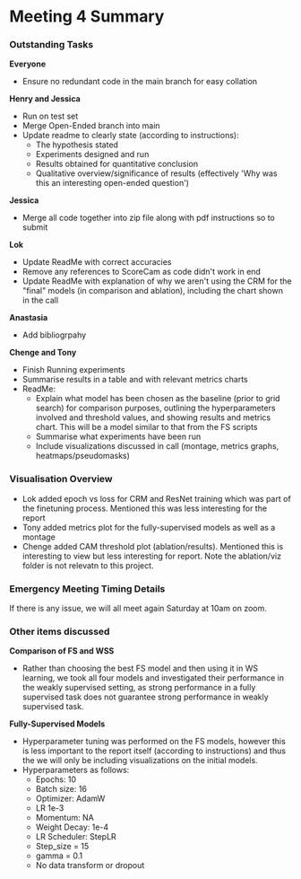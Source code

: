 # Meeting 4 Summary 

### Outstanding Tasks

**Everyone**
- Ensure no redundant code in the main branch for easy collation

**Henry and Jessica** 
- Run on test set 
- Merge Open-Ended branch into main
- Update readme to clearly state (according to instructions):
  - The hypothesis stated
  - Experiments designed and run
  - Results obtained for quantitative conclusion
  - Qualitative overview/significance of results (effectively 'Why was this an interesting open-ended question')
 
**Jessica** 
- Merge all code together into zip file along with pdf instructions so to submit

**Lok**
- Update ReadMe with correct accuracies
- Remove any references to ScoreCam as code didn't work in end
- Update ReadMe with explanation of why we aren't using the CRM for the "final" models (in comparison and ablation), including the chart shown in the call
 
**Anastasia**  

- Add bibliogrpahy 

**Chenge and Tony**
- Finish Running experiments
- Summarise results in a table and with relevant metrics charts
- ReadMe:
  - Explain what model has been chosen as the baseline (prior to grid search) for comparison purposes, outlining the hyperparameters involved and threshold values, and showing results and metrics chart. This will be a model similar to that from the FS scripts
  - Summarise what experiments have been run
  - Include visualizations discussed in call (montage, metrics graphs, heatmaps/pseudomasks) 

### Visualisation Overview  

- Lok added epoch vs loss for CRM and ResNet training which was part of the finetuning process. Mentioned this was less interesting for the report 
- Tony added metrics plot for the fully-supervised models as well as a montage
- Chenge added CAM threshold plot (ablation/results).  Mentioned this is interesting to view but less interesting for report. Note the ablation/viz folder is not relevatn to this project. 


### Emergency Meeting Timing Details 
If there is any issue, we will all meet again Saturday at 10am on zoom. 

### Other items discussed

**Comparison of FS and WSS**  

- Rather than choosing the best FS model and then using it in WS learning, we took all four models and investigated their performance in the weakly supervised setting, as strong performance in a fully supervised task does not guarantee strong performance in weakly supervised task.

**Fully-Supervised Models**
- Hyperparameter tuning was performed on the FS models, however this is less important to the report itself (according to instructions) and thus the we will only be including visualizations on the initial models.
- Hyperparameters as follows:
  - Epochs: 10
  - Batch size: 16
  - Optimizer: AdamW
  - LR 1e-3
  - Momentum: NA
  - Weight Decay: 1e-4
  - LR Scheduler: StepLR
  - Step_size = 15
  - gamma = 0.1
  - No data transform or dropout  




  

